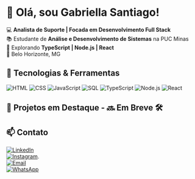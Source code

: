 # 👋 Olá, sou Gabriella Santiago!

💻 **Analista de Suporte | Focada em Desenvolvimento Full Stack**  
📚 Estudante de **Análise e Desenvolvimento de Sistemas** na PUC Minas  
🚀 Explorando **TypeScript | Node.js | React**  
📍 Belo Horizonte, MG

## 🔧 Tecnologias & Ferramentas  
![HTML](https://img.shields.io/badge/-HTML5-E34F26?style=flat-square&logo=html5&logoColor=white)
![CSS](https://img.shields.io/badge/-CSS3-1572B6?style=flat-square&logo=css3)
![JavaScript](https://img.shields.io/badge/-JavaScript-F7DF1E?style=flat-square&logo=javascript&logoColor=black)
![SQL](https://img.shields.io/badge/-SQL-4479A1?style=flat-square&logo=mysql)
![TypeScript](https://img.shields.io/badge/-TypeScript-3178C6?style=flat-square&logo=typescript&logoColor=white)
![Node.js](https://img.shields.io/badge/-Node.js-339933?style=flat-square&logo=node.js&logoColor=white)
![React](https://img.shields.io/badge/-React-61DAFB?style=flat-square&logo=react&logoColor=black)

## 🚀 Projetos em Destaque  - 🔜 Em Breve 🛠️


## 📫 Contato  
[![LinkedIn](https://img.shields.io/badge/LinkedIn-0077B5?style=flat-square&logo=linkedin&logoColor=white)](https://www.linkedin.com/in/gabriella-santiago01)  
[![Instagram](https://img.shields.io/badge/Instagram-E4405F?style=flat-square&logo=instagram&logoColor=white)](https://instagram.com/gabbsantiago/).  
[![Email](https://img.shields.io/badge/Email-D14836?style=flat-square&logo=gmail&logoColor=white)](mailto:gabriellasantiago61@gmail.com)  
[![WhatsApp](https://img.shields.io/badge/WhatsApp-25D366?style=flat-square&logo=whatsapp&logoColor=white)](https://wa.me/5531993456464)  


